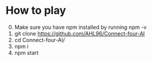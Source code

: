 # How to play
0. Make sure you have npm installed by running npm -v
1. git clone https://github.com/AHL96/Connect-four-AI
2. cd Connect-four-AI/
3. npm i
4. npm start